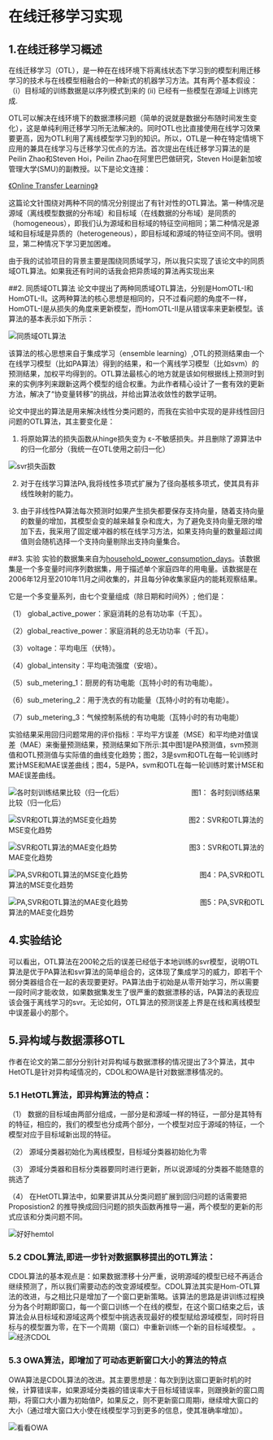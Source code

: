 # 在线迁移学习实现
## 1.在线迁移学习概述
在线迁移学习（OTL），是一种在在线环境下将离线状态下学习到的模型利用迁移学习的技术与在线模型相融合的一种新式的机器学习方法。其有两个基本假设：（i）目标域的训练数据是以序列模式到来的 (ii) 已经有一些模型在源域上训练完成.

OTL可以解决在线环境下的数据漂移问题（简单的说就是数据分布随时间发生变化），这是单纯利用迁移学习所无法解决的。同时OTL也比直接使用在线学习效果要更高，因为OTL利用了离线模型学习到的知识。所以，OTL是一种在特定情境下应用的兼具在线学习与迁移学习优点的方法。首次提出在线迁移学习算法的是Peilin Zhao和Steven Hoi，Peilin Zhao在阿里巴巴做研究，Steven Hoi是新加坡管理大学(SMU)的副教授。以下是论文连接：

[《Online Transfer Learning》](https://ac.els-cdn.com/S0004370214000800/1-s2.0-S0004370214000800-main.pdf?_tid=66004ea4-e571-49a5-9ca5-d9f34e33359d&acdnat=1552293438_54e27b877ccfe21927468e2d7f931966)

这篇论文针围绕对两种不同的情况分别提出了有针对性的OTL算法。第一种情况是源域（离线模型数据的分布域）和目标域（在线数据的分布域）是同质的（homogeneous），即我们认为源域和目标域的特征空间相同；第二种情况是源域和目标域是异质的（heterogeneous），即目标域和源域的特征空间不同。很明显，第二种情况下学习更加困难。


由于我的试验项目的背景主要是围绕同质域学习，所以我只实现了该论文中的同质域OTL算法。如果我还有时间的话我会把异质域的算法再实现出来

##2. 同质域OTL算法
论文中提出了两种同质域OTL算法，分别是HomOTL-I和HomOTL-II。这两种算法的核心思想是相同的，只不过看问题的角度不一样，HomOTL-I是从损失的角度来更新模型，而HomOTL-II是从错误率来更新模型。该算法的基本表示如下所示：


![同质域OTL算法](https://github.com/neuOTL/OTL-/blob/master/pictures/Hom_OTL1.png)

该算法的核心思想来自于集成学习（ensemble learning）,OTL的预测结果由一个在线学习模型（比如PA算法）得到的结果，和一个离线学习模型（比如svm）的预测结果，加权平均得到的。OTL算法最核心的地方就是该如何根据线上预测时到来的实例序列来跟新这两个模型的组合权重。为此作者精心设计了一套有效的更新方法，解决了“协变量转移”的挑战，并给出算法收敛性的数学证明。

论文中提出的算法是用来解决线性分类问题的，而我在实验中实现的是非线性回归问题的OTL算法，其主要变化是：

1. 将原始算法的损失函数从hinge损失变为 ε-不敏感损失。并且删除了源算法中的归一化部分（我统一在OTL使用之前归一化）

![svr损失函数](https://github.com/neuOTL/OTL-/blob/master/pictures/SVR%E6%8D%9F%E5%A4%B1%E5%87%BD%E6%95%B0.png)

2. 对于在线学习算法PA,我将线性多项式扩展为了径向基核多项式，使其具有非线性映射的能力。


3. 由于非线性PA算法每次预测时如果产生损失都要保存支持向量，随着支持向量的数量的增加，其模型会变的越来越复杂和庞大，为了避免支持向量无限的增加下去，我采用了固定缓冲器的核在线学习方法，如果支持向量的数量超过阈值则会随机选择一个支持向量剔除出支持向量集合。

##3. 实验
实验的数据集来自为[household_power_consumption_days](https://archive.ics.uci.edu/ml/datasets/individual+household+electric+power+consumption)。该数据集是一个多变量时间序列数据集，用于描述单个家庭四年的用电量。该数据是在2006年12月至2010年11月之间收集的，并且每分钟收集家庭内的能耗观察结果。

它是一个多变量系列，由七个变量组成（除日期和时间外）; 他们是：

（1） global_active_power：家庭消耗的总有功功率（千瓦）。

（2）global_reactive_power：家庭消耗的总无功功率（千瓦）。

（3）voltage：平均电压（伏特）。

（4）global_intensity：平均电流强度（安培）。

（5）sub_metering_1：厨房的有功电能（瓦特小时的有功电能）。

（6）sub_metering_2：用于洗衣的有功能量（瓦特小时的有功电能）。

（7）sub_metering_3：气候控制系统的有功电能（瓦特小时的有功电能）

实验结果采用回归问题常用的评价指标：平均平方误差（MSE）和平均绝对值误差（MAE）来衡量预测结果，预测结果如下所示:其中图1是PA预测值，svm预测值和OTL预测值与实际值的曲线变化趋势；图2，3是svm和OTL在每一轮训练时累计MSE和MAE误差曲线；图4，5是PA，svm和OTL在每一轮训练时累计MSE和MAE误差曲线。

![各时刻训练结果比较（归一化后）](https://github.com/neuOTL/OTL-/blob/master/pictures/akk.png)
 &emsp;&emsp;&emsp; &emsp;&emsp;&emsp;&emsp;&emsp;&emsp;图1： 各时刻训练结果比较（归一化后）

![SVR和OTL算法的MSE变化趋势](https://github.com/neuOTL/OTL-/blob/master/pictures/mse2.png)
  &emsp;&emsp;&emsp;  &emsp;&emsp;&emsp;      &emsp;&emsp;&emsp;        图2：SVR和OTL算法的MSE变化趋势

![SVR和OTL算法的MAE变化趋势](https://github.com/neuOTL/OTL-/blob/master/pictures/mae2.png)
   &emsp;&emsp;&emsp;   &emsp;&emsp;&emsp;     &emsp;&emsp;&emsp;      图3：SVR和OTL算法的MAE变化趋势

![PA,SVR和OTL算法的MSE变化趋势](https://github.com/neuOTL/OTL-/blob/master/pictures/mse3.png)
   &emsp;&emsp;&emsp;    &emsp;&emsp;&emsp;    &emsp;&emsp;&emsp;      图4：PA,SVR和OTL算法的MSE变化趋势

![PA,SVR和OTL算法的MAE变化趋势](https://github.com/neuOTL/OTL-/blob/master/pictures/mse4.png)
     &emsp;&emsp;&emsp;        &emsp;&emsp;&emsp;   &emsp;&emsp;&emsp;  图5：PA,SVR和OTL算法的MAE变化趋势
     
## 4.实验结论
可以看出，OTL算法在200轮之后的误差已经低于本地训练的svr模型，说明OTL算法是优于PA算法和svr算法的简单组合的，这体现了集成学习的威力，即若干个弱分类器组合在一起的表现要更好。PA算法由于初始是从零开始学习，所以需要一段时间才能收敛，如果数据集发生了很严重的数据漂移的话，PA算法的表现应该会强于离线学习的svr。无论如何，OTL算法的预测误差上界是在线和离线模型中误差最小的那个。


## 5.异构域与数据漂移OTL
作者在论文的第二部分分别针对异构域与数据漂移的情况提出了3个算法，其中HetOTL是针对异构域情况的，CDOL和OWA是针对数据漂移情况的。

### 5.1 HetOTL算法，即异构算法的特点：

（1） 数据的目标域由两部分组成，一部分是和源域一样的特征，一部分是其特有的特征，相应的，我们的模型也分成两个部分，一个模型对应于源域的特征，一个模型对应于目标域新出现的特征。

（2） 源域分类器初始化为离线模型，目标域分类器初始化为零

（3） 源域分类器和目标分类器要同时进行更新，所以说源域的分类器不能随意的挑选了

（4） 在HetOTL算法中，如果要讲其从分类问题扩展到回归问题的话需要把Proposistion2 的推导换成回归问题的损失函数再推导一遍，两个模型的更新的形式应该和分类问题不同。

![好好hemtol](https://github.com/neuOTL/OTL-/blob/master/pictures/HetOTL%E7%AE%97%E6%B3%95.png)

### 5.2 CDOL算法,即进一步针对数据飘移提出的OTL算法：
CDOL算法的基本观点是：如果数据漂移十分严重，说明源域的模型已经不再适合继续预测了，所以我们需要动态的改变源域模型。CDOL算法其实是Hom-OTL算法的改进，与之相比只是增加了一个窗口更新策略。该算法的思路是讲训练过程换分为各个时期即窗口，每一个窗口训练一个在线的模型，在这个窗口结束之后，该算法会从目标域和源域这两个模型中挑选表现最好的模型赋给源域模型，同时将目标与的模型置为零，在下一个周期（窗口）中重新训练一个新的目标域模型。
。
![经济CDOL](https://github.com/neuOTL/OTL-/blob/master/pictures/CDOL%E7%AE%97%E6%B3%95.png)

### 5.3 OWA算法，即增加了可动态更新窗口大小的算法的特点
OWA算法是CDOL算法的改进。其主要思想是：每次到到达窗口更新时机的时候，计算错误率，如果源域分类器的错误率大于目标域错误率，则跟换新的窗口周期i，将窗口大小置为初始值P，如果反之，则不更新窗口周期i，继续增大窗口的大小（通过增大窗口大小使在线模型学习到更多的信息，使其准确率增加）。

![看看OWA](https://github.com/neuOTL/OTL-/blob/master/pictures/OWA%E7%AE%97%E6%B3%95.png)
